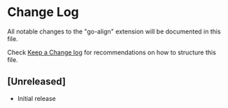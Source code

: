 # Change Log

All notable changes to the "go-align" extension will be documented in this file.

Check [Keep a Change log](http://keepachangelog.com/) for recommendations on how to structure this file.

## [Unreleased]

- Initial release
